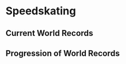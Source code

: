 # Speedskating

<!-- %%% style:  ~/nav_bar            -->
<!-- %%% script: ~/nav_bar            -->
<!-- %%% script: ~/../Utils           -->
<!-- %%% script: ~/../Country_Data    -->
<!-- %%% script: ~/../Country         -->
<!-- %%% script: ~/../Venue           -->
<!-- %%% script: ~/../Athlete         -->
<!-- %%% script: ~/../Records         -->
<!-- %%% script: ~/rinks              -->
<!-- %%% script: ~/skaters            -->
<!-- %%% script: ~/events             -->
<!-- %%% script: ~/progression        -->
<!-- %%% script: ~/record_progression -->

## Current World Records

<div id = "current"></div>

## Progression of World Records

<div id = "navigation"></div>

